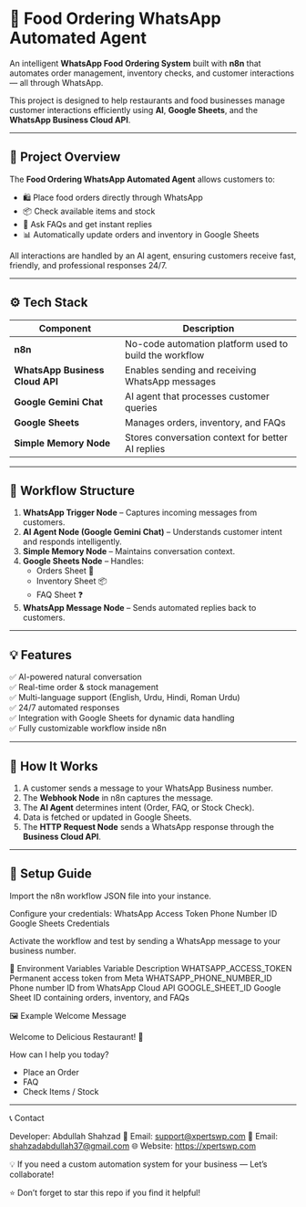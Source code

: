 # 🍴 Food Ordering WhatsApp Automated Agent  

An intelligent **WhatsApp Food Ordering System** built with **n8n** that automates order management, inventory checks, and customer interactions — all through WhatsApp.  

This project is designed to help restaurants and food businesses manage customer interactions efficiently using **AI**, **Google Sheets**, and the **WhatsApp Business Cloud API**.  

---

## 🚀 Project Overview  

The **Food Ordering WhatsApp Automated Agent** allows customers to:  
- 🛍️ Place food orders directly through WhatsApp  
- 📦 Check available items and stock  
- 💬 Ask FAQs and get instant replies  
- 📊 Automatically update orders and inventory in Google Sheets  

All interactions are handled by an AI agent, ensuring customers receive fast, friendly, and professional responses 24/7.  

---

## ⚙️ Tech Stack  

| Component | Description |
|------------|-------------|
| **n8n** | No-code automation platform used to build the workflow |
| **WhatsApp Business Cloud API** | Enables sending and receiving WhatsApp messages |
| **Google Gemini Chat** | AI agent that processes customer queries |
| **Google Sheets** | Manages orders, inventory, and FAQs |
| **Simple Memory Node** | Stores conversation context for better AI replies |

---

## 🧩 Workflow Structure  

1. **WhatsApp Trigger Node** – Captures incoming messages from customers.  
2. **AI Agent Node (Google Gemini Chat)** – Understands customer intent and responds intelligently.  
3. **Simple Memory Node** – Maintains conversation context.  
4. **Google Sheets Node** – Handles:  
   - Orders Sheet 🧾  
   - Inventory Sheet 📦  
   - FAQ Sheet ❓  
5. **WhatsApp Message Node** – Sends automated replies back to customers.  

---

## 💡 Features  

✅ AI-powered natural conversation  
✅ Real-time order & stock management  
✅ Multi-language support (English, Urdu, Hindi, Roman Urdu)  
✅ 24/7 automated responses  
✅ Integration with Google Sheets for dynamic data handling  
✅ Fully customizable workflow inside n8n  

---

## 🧠 How It Works  

1. A customer sends a message to your WhatsApp Business number.  
2. The **Webhook Node** in n8n captures the message.  
3. The **AI Agent** determines intent (Order, FAQ, or Stock Check).  
4. Data is fetched or updated in Google Sheets.  
5. The **HTTP Request Node** sends a WhatsApp response through the **Business Cloud API**.  

---

## 🧰 Setup Guide  

Import the n8n workflow JSON file into your instance.

Configure your credentials:
WhatsApp Access Token
Phone Number ID
Google Sheets Credentials

Activate the workflow and test by sending a WhatsApp message to your business number.

🔐 Environment Variables
Variable	Description
WHATSAPP_ACCESS_TOKEN	Permanent access token from Meta
WHATSAPP_PHONE_NUMBER_ID	Phone number ID from WhatsApp Cloud API
GOOGLE_SHEET_ID	Google Sheet ID containing orders, inventory, and FAQs

🖼️ Example Welcome Message

Welcome to Delicious Restaurant! 🍴  

How can I help you today?  
- Place an Order  
- FAQ  
- Check Items / Stock  

---

📞 Contact

Developer: Abdullah Shahzad
📧 Email: support@xpertswp.com
📧 Email: shahzadabdullah37@gmail.com
🌐 Website: https://xpertswp.com

💡 If you need a custom automation system for your business — Let’s collaborate!

⭐ Don’t forget to star this repo if you find it helpful!

